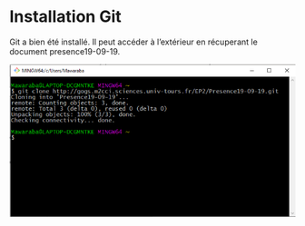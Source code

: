 # Installation Git
Git a bien été installé. 
Il peut accéder à l’extérieur en récuperant le document presence19-09-19.

![](Installation_Git.png)



